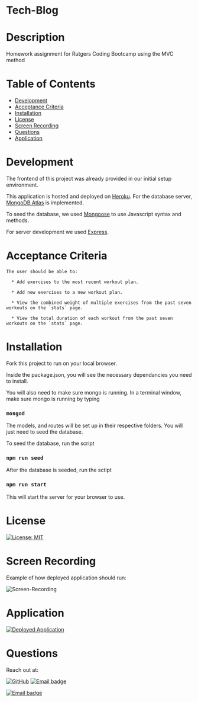 # Tech-Blog

# Description
 Homework assignment for Rutgers Coding Bootcamp using the MVC method

# Table of Contents
  * [Development](#Development)
  * [Acceptance Criteria](Acceptance-Criteria)
  * [Installation](Installation)
  * [License](#License)
  * [Screen Recording](#Screen-Recording)
  * [Questions](#Questions)
  * [Application](#Application)

# Development

The frontend of this project was already provided in our initial setup environment.

This application is hosted and deployed on [Heroku](https://www.heroku.com). For the database server, [MongoDB Atlas](https://www.mongodb.com/cloud/atlas) is implemented.

To seed the database, we used [Mongoose](https://mongoosejs.com/) to use Javascript syntax and methods.

For server development we used [Express](https://expressjs.com/). 

# Acceptance Criteria

```
The user should be able to:

  * Add exercises to the most recent workout plan.

  * Add new exercises to a new workout plan.

  * View the combined weight of multiple exercises from the past seven workouts on the `stats` page.

  * View the total duration of each workout from the past seven workouts on the `stats` page.
```

# Installation 

Fork this project to run on your local browser.

Inside the package.json, you will see the necessary dependancies you need to install.

You will also need to make sure mongo is running. In a terminal window, make sure mongo is running by typing 

### `mongod`

The models, and routes will be set up in their respective folders. You will just need to seed the database.

To seed the database, run the script 
### `npm run seed`

After the database is seeded, run the sctipt 
### `npm run start` 

This will start the server for your browser to use.


# License

[![License: MIT](https://img.shields.io/badge/License-MIT-ffd500)](https://jasper-abarquez.mit-license.org)


# Screen Recording

Example of how deployed application should run:

![Screen-Recording](./assets/screenRecord.gif)

# Application

 [![Deployed Application](https://img.shields.io/badge/-Click_Here-58a780?style=for-the-badge)]((https://kuyajasper-workout-tracker.herokuapp.com/))


# Questions

Reach out at:

[![GitHub](https://img.shields.io/badge/GitHub-100000?style=flat-square&logo=github&logoColor=white)](https://github.com/KuyaJasper)
[![Email badge](https://img.shields.io/badge/LinkedIn-006ad1?style=flat-square)](https://www.linkedin.com/in/jasper-abarquez/)

[![Email badge](https://img.shields.io/badge/Email-abarquezj1@gmail.com-c51236?style=flat-square)](mailto:abarquezj1@gmail.com)


